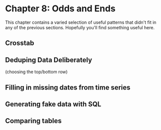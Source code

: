 # Chapter 8: Odds and Ends
This chapter contains a varied selection of useful patterns that didn't fit in any of the previous sections. Hopefully you'll find something useful here.

## Crosstab
## Deduping Data Deliberately
(choosing the top/bottom row)

## Filling in missing dates from time series

## Generating fake data with SQL

## Comparing tables
